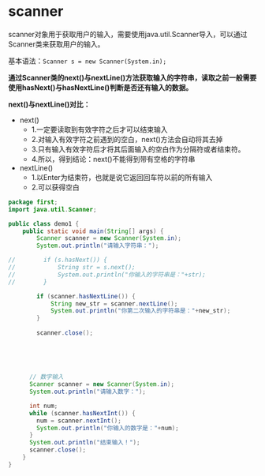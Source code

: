 # scanner

scanner对象用于获取用户的输入，需要使用java.util.Scanner导入，可以通过Scanner类来获取用户的输入。

基本语法：`Scanner s = new Scanner(System.in);`

**通过Scanner类的next()与nextLine()方法获取输入的字符串，读取之前一般需要使用hasNext()与hasNextLine()判断是否还有输入的数据。**

**next()与nextLine()对比：**

* next()
  * 1.一定要读取到有效字符之后才可以结束输入
  * 2.对输入有效字符之前遇到的空白，next()方法会自动将其去掉
  * 3.只有输入有效字符后才将其后面输入的空白作为分隔符或者结束符。
  * 4.所以，得到结论：next()不能得到带有空格的字符串
* nextLine()
  * 1.以Enter为结束符，也就是说它返回回车符以前的所有输入
  * 2.可以获得空白



```java
package first;
import java.util.Scanner;

public class demo1 {
    public static void main(String[] args) {
        Scanner scanner = new Scanner(System.in);
        System.out.println("请输入字符串：");

//        if (s.hasNext()) {
//            String str = s.next();
//            System.out.println("你输入的字符串是："+str);
//        }

        if (scanner.hasNextLine()) {
            String new_str = scanner.nextLine();
            System.out.println("你第二次输入的字符串是："+new_str);
        }
        
        scanner.close();
      
      
      
      
      
      // 数字输入
      Scanner scanner = new Scanner(System.in);
      System.out.println("请输入数字：");

      int num;
      while (scanner.hasNextInt()) {
        num = scanner.nextInt();
        System.out.println("你输入的数字是："+num);
      }
      System.out.println("结束输入！");
      scanner.close();
    }
}

```

